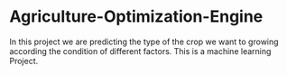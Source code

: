 # Agriculture-Optimization-Engine
In this project we are predicting the type of the crop we want to growing according the condition of different factors. This is a machine learning Project.
